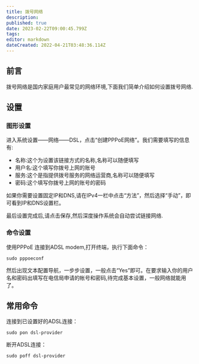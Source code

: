 ```yaml
---
title: 拨号网络
description: 
published: true
date: 2023-02-22T09:00:45.799Z
tags: 
editor: markdown
dateCreated: 2022-04-21T03:48:36.114Z
---
```


## 前言

拨号网络是国内家庭用户最常见的网络环境,下面我们简单介绍如何设置拨号网络.

## 设置

### 图形设置

进入系统设置——网络——DSL，点击“创建PPPoE网络”。我们需要填写的信息有:

- 名称:这个为设置该链接方式的名称,名称可以随便填写
- 用户名:这个填写你拨号上网的账号
- 服务:这个是指提供拨号服务的网络运营商,名称可以随便填写
- 密码:这个填写你拨号上网的账号的密码

如果你需要设置固定IP和DNS,请在IPv4一栏中点击“方法”，然后选择“手动”，即可看到IP和DNS设置栏。

最后设置完成后,请点击保存,然后深度操作系统会自动尝试链接网络.

### 命令设置

使用PPPoE 连接到ADSL modem,打开终端，执行下面命令：

    sudo pppoeconf

然后出现文本配置导航，一步步设置，一般点击“Yes”即可。在要求输入你的用户名和密码出填写在电信局申请的帐号和密码,待完成基本设置，一般网络就能用了。

## 常用命令

连接到已设置好的ADSL连接：

    sudo pon dsl-provider

断开ADSL连接：

    sudo poff dsl-provider
